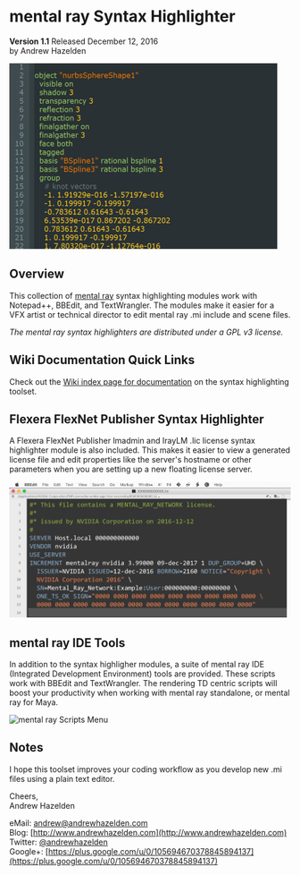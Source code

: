 # mental ray Syntax Highlighter #

**Version 1.1** Released December 12, 2016  
by Andrew Hazelden

![Sample .mi file](mental_ray_syntax_highlighter.png)

## Overview ##

This collection of [mental ray](http://www.nvidia.com/object/nvidia-mental-ray-products.html) syntax highlighting modules work with Notepad++, BBEdit, and TextWrangler. The modules make it easier for a VFX artist or technical director to edit mental ray .mi include and scene files.

*The mental ray syntax highlighters are distributed under a GPL v3 license.*

## Wiki Documentation Quick Links ##

Check out the [Wiki index page for documentation](https://github.com/AndrewHazelden/Mental_Ray_Syntax_Highlighter/wiki) on the syntax highlighting toolset.

## Flexera FlexNet Publisher Syntax Highlighter ##

A Flexera FlexNet Publisher lmadmin and IrayLM .lic license syntax highlighter module is also included. This makes it easier to view a generated license file and edit properties like the server's hostname or other parameters when you are setting up a new floating license server.

![Sample FlexNet .lic file](flexnet-publisher-license-highlighter.png)

## mental ray IDE Tools ##

In addition to the syntax highligher modules, a suite of mental ray IDE (Integrated Development Environment) tools are provided. These scripts work with BBEdit and TextWrangler. The rendering TD centric scripts will boost your productivity when working with mental ray standalone, or mental ray for Maya.

![mental ray Scripts Menu](http://www.andrewhazelden.com/projects/mental-ray-syntax-highlighter/images/mentalray-textwrangler-menus.gif)

## Notes ##

I hope this toolset improves your coding workflow as you develop new .mi files using a plain text editor.

Cheers,  
Andrew Hazelden

eMail: [andrew@andrewhazelden.com](mailto:andrew@andrewhazelden.com)   
Blog: [http://www.andrewhazelden.com](http://www.andrewhazelden.com)  
Twitter: [@andrewhazelden](https://twitter.com/andrewhazelden)  
Google+: [https://plus.google.com/u/0/105694670378845894137](https://plus.google.com/u/0/105694670378845894137)
